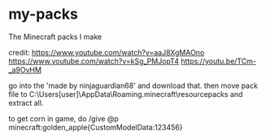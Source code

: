 # my-packs
The Minecraft packs I make

credit: https://www.youtube.com/watch?v=aaJ8XgMAOno https://www.youtube.com/watch?v=kSg_PMJopT4 https://youtu.be/TCm-_a9OvHM

go into the 'made by ninjaguardian68' and download that. then move pack file to C:\Users\[user]\AppData\Roaming\.minecraft\resourcepacks and extract all.

to get corn in game, do /give @p minecraft:golden_apple{CustomModelData:123456}

